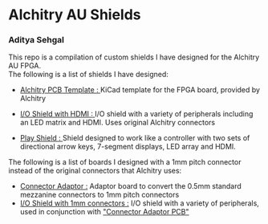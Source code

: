 # Alchitry AU Shields
### Aditya Sehgal

</p>This repo is a compilation of custom shields I have designed for the Alchitry AU FPGA.</br>
The following is a list of shields I have designed:</p>
  <il>
   
 - [Alchitry PCB Template : ](https://github.com/adsehgal/Alchitry_AU/tree/master/KiCad_Template_Alchitry_Base_Top_Bot) KiCad template for the FPGA board, provided by Alchitry

 - [I/O Shield with HDMI : ](https://github.com/adsehgal/Alchitry_AU/tree/master/IO_Shield_W_HDMI) I/O shield with a variety of peripherals including an LED matrix and HDMI. Uses original Alchitry connectors
 - [Play Shield : ](https://github.com/adsehgal/Alchitry_AU/tree/master/Alchitry_Play_Shield) Shield designed to work like a controller with two sets of directional arrow keys, 7-segment displays, LED array and HDMI.

 The following is a list of boards I designed with a 1mm pitch connector instead of the original connectors that Alchitry uses:
  - [Connector Adaptor :](https://github.com/adsehgal/Alchitry_AU/tree/master/Alchitry_AU_Connector_Adaptor) Adaptor board to convert the 0.5mm standard mezzanine connectors to 1mm pitch connectors
 - [I/O Shield with 1mm connectors :](https://github.com/adsehgal/Alchitry_AU/tree/master/Alchitry_AU_NonStandard_IO) I/O shield with a variety of peripherals, used in conjunction with ["Connector Adaptor PCB"](https://github.com/adsehgal/Alchitry_AU/tree/master/Alchitry_AU_Connector_Adaptor)

 <il>
<br>